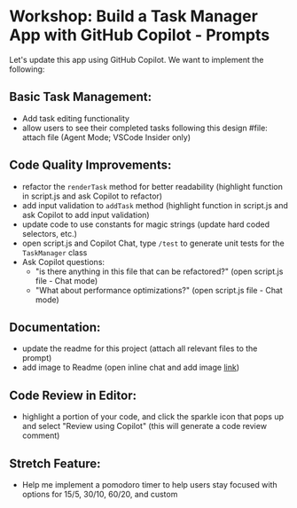 # Workshop: Build a Task Manager App with GitHub Copilot - Prompts

Let's update this app using GitHub Copilot. We want to implement the following:

## Basic Task Management:
- Add task editing functionality
- allow users to see their completed tasks following this design #file: attach file (Agent Mode; VSCode Insider only)

## Code Quality Improvements:
- refactor the `renderTask` method for better readability (highlight function in script.js and ask Copilot to refactor)
- add input validation to `addTask` method (highlight function in script.js and ask Copilot to add input validation)
- update code to use constants for magic strings (update hard coded selectors, etc.) 
- open script.js and Copilot Chat, type `/test` to generate unit tests for the `TaskManager` class
- Ask Copilot questions: 
    - "is there anything in this file that can be refactored?" (open script.js file - Chat mode) 
    - "What about performance optimizations?" (open script.js file - Chat mode)

## Documentation:
- update the readme for this project (attach all relevant files to the prompt)
- add image to Readme (open inline chat and add image [link](https://github.com/user-attachments/assets/6cde8c43-9510-470e-91c6-6c505f4150e3))

## Code Review in Editor:
- highlight a portion of your code, and click the sparkle icon that pops up and select "Review using Copilot" (this will generate a code review comment)


## Stretch Feature:
- Help me implement a pomodoro timer to help users stay focused with options for 15/5, 30/10, 60/20, and custom